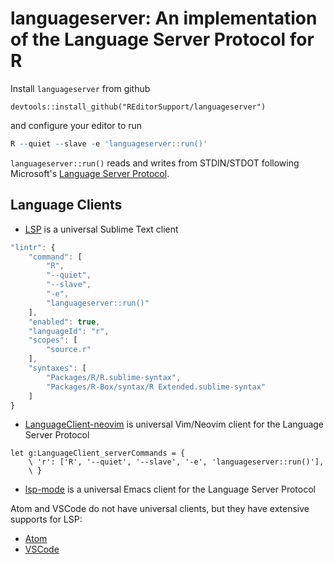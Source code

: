 # languageserver: An implementation of the Language Server Protocol for R

Install `languageserver` from github
```
devtools::install_github("REditorSupport/languageserver")
```

and configure your editor to run 
```r
R --quiet --slave -e 'languageserver::run()'
```
`languageserver::run()` reads and writes from STDIN/STDOT following Microsoft's [Language Server Protocol](https://github.com/Microsoft/language-server-protocol/blob/master/protocol.md).

## Language Clients

- [LSP](https://github.com/tomv564/LSP) is a universal Sublime Text client
```js
"lintr": {
    "command": [
        "R",
        "--quiet",
        "--slave",
        "-e",
        "languageserver::run()"
    ],
    "enabled": true,
    "languageId": "r",
    "scopes": [
        "source.r"
    ],
    "syntaxes": [
        "Packages/R/R.sublime-syntax",
        "Packages/R-Box/syntax/R Extended.sublime-syntax"
    ]
}
```
- [LanguageClient-neovim](https://github.com/autozimu/LanguageClient-neovim) is universal Vim/Neovim client for the Language Server Protocol
```vim
let g:LanguageClient_serverCommands = {
    \ 'r': ['R', '--quiet', '--slave', '-e', 'languageserver::run()'],
    \ }
```
- [lsp-mode](https://github.com/emacs-lsp/lsp-mode) is a universal Emacs client for the Language Server Protocol

Atom and VSCode do not have universal clients, but they have extensive supports for LSP:
- [Atom](https://github.com/atom/atom-languageclient)
- [VSCode](https://code.visualstudio.com/docs/extensionAPI/language-support)

